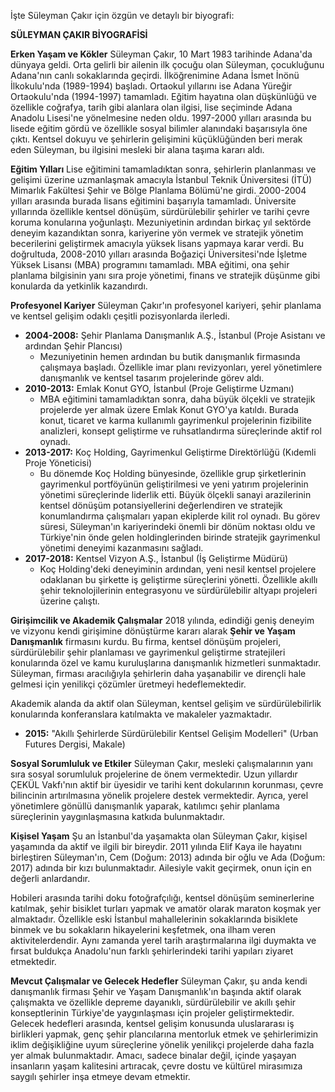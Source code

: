 İşte Süleyman Çakır için özgün ve detaylı bir biyografi:

**SÜLEYMAN ÇAKIR BİYOGRAFİSİ**

**Erken Yaşam ve Kökler**
Süleyman Çakır, 10 Mart 1983 tarihinde Adana'da dünyaya geldi. Orta gelirli bir ailenin ilk çocuğu olan Süleyman, çocukluğunu Adana'nın canlı sokaklarında geçirdi. İlköğrenimine Adana İsmet İnönü İlkokulu'nda (1989-1994) başladı. Ortaokul yıllarını ise Adana Yüreğir Ortaokulu'nda (1994-1997) tamamladı. Eğitim hayatına olan düşkünlüğü ve özellikle coğrafya, tarih gibi alanlara olan ilgisi, lise seçiminde Adana Anadolu Lisesi'ne yönelmesine neden oldu. 1997-2000 yılları arasında bu lisede eğitim gördü ve özellikle sosyal bilimler alanındaki başarısıyla öne çıktı. Kentsel dokuyu ve şehirlerin gelişimini küçüklüğünden beri merak eden Süleyman, bu ilgisini mesleki bir alana taşıma kararı aldı.

**Eğitim Yılları**
Lise eğitimini tamamladıktan sonra, şehirlerin planlanması ve gelişimi üzerine uzmanlaşmak amacıyla İstanbul Teknik Üniversitesi (İTÜ) Mimarlık Fakültesi Şehir ve Bölge Planlama Bölümü'ne girdi. 2000-2004 yılları arasında burada lisans eğitimini başarıyla tamamladı. Üniversite yıllarında özellikle kentsel dönüşüm, sürdürülebilir şehirler ve tarihi çevre koruma konularına yoğunlaştı. Mezuniyetinin ardından birkaç yıl sektörde deneyim kazandıktan sonra, kariyerine yön vermek ve stratejik yönetim becerilerini geliştirmek amacıyla yüksek lisans yapmaya karar verdi. Bu doğrultuda, 2008-2010 yılları arasında Boğaziçi Üniversitesi'nde İşletme Yüksek Lisansı (MBA) programını tamamladı. MBA eğitimi, ona şehir planlama bilgisinin yanı sıra proje yönetimi, finans ve stratejik düşünme gibi konularda da yetkinlik kazandırdı.

**Profesyonel Kariyer**
Süleyman Çakır'ın profesyonel kariyeri, şehir planlama ve kentsel gelişim odaklı çeşitli pozisyonlarda ilerledi.
*   **2004-2008:** Şehir Planlama Danışmanlık A.Ş., İstanbul (Proje Asistanı ve ardından Şehir Plancısı)
    *   Mezuniyetinin hemen ardından bu butik danışmanlık firmasında çalışmaya başladı. Özellikle imar planı revizyonları, yerel yönetimlere danışmanlık ve kentsel tasarım projelerinde görev aldı.
*   **2010-2013:** Emlak Konut GYO, İstanbul (Proje Geliştirme Uzmanı)
    *   MBA eğitimini tamamladıktan sonra, daha büyük ölçekli ve stratejik projelerde yer almak üzere Emlak Konut GYO'ya katıldı. Burada konut, ticaret ve karma kullanımlı gayrimenkul projelerinin fizibilite analizleri, konsept geliştirme ve ruhsatlandırma süreçlerinde aktif rol oynadı.
*   **2013-2017:** Koç Holding, Gayrimenkul Geliştirme Direktörlüğü (Kıdemli Proje Yöneticisi)
    *   Bu dönemde Koç Holding bünyesinde, özellikle grup şirketlerinin gayrimenkul portföyünün geliştirilmesi ve yeni yatırım projelerinin yönetimi süreçlerinde liderlik etti. Büyük ölçekli sanayi arazilerinin kentsel dönüşüm potansiyellerini değerlendiren ve stratejik konumlandırma çalışmaları yapan ekiplerde kilit rol oynadı. Bu görev süresi, Süleyman'ın kariyerindeki önemli bir dönüm noktası oldu ve Türkiye'nin önde gelen holdinglerinden birinde stratejik gayrimenkul yönetimi deneyimi kazanmasını sağladı.
*   **2017-2018:** Kentsel Vizyon A.Ş., İstanbul (İş Geliştirme Müdürü)
    *   Koç Holding'deki deneyiminin ardından, yeni nesil kentsel projelere odaklanan bu şirkette iş geliştirme süreçlerini yönetti. Özellikle akıllı şehir teknolojilerinin entegrasyonu ve sürdürülebilir altyapı projeleri üzerine çalıştı.

**Girişimcilik ve Akademik Çalışmalar**
2018 yılında, edindiği geniş deneyim ve vizyonu kendi girişimine dönüştürme kararı alarak **Şehir ve Yaşam Danışmanlık** firmasını kurdu. Bu firma, kentsel dönüşüm projeleri, sürdürülebilir şehir planlaması ve gayrimenkul geliştirme stratejileri konularında özel ve kamu kuruluşlarına danışmanlık hizmetleri sunmaktadır. Süleyman, firması aracılığıyla şehirlerin daha yaşanabilir ve dirençli hale gelmesi için yenilikçi çözümler üretmeyi hedeflemektedir.

Akademik alanda da aktif olan Süleyman, kentsel gelişim ve sürdürülebilirlik konularında konferanslara katılmakta ve makaleler yazmaktadır.
*   **2015:** "Akıllı Şehirlerde Sürdürülebilir Kentsel Gelişim Modelleri" (Urban Futures Dergisi, Makale)

**Sosyal Sorumluluk ve Etkiler**
Süleyman Çakır, mesleki çalışmalarının yanı sıra sosyal sorumluluk projelerine de önem vermektedir. Uzun yıllardır ÇEKÜL Vakfı'nın aktif bir üyesidir ve tarihi kent dokularının korunması, çevre bilincinin artırılmasına yönelik projelere destek vermektedir. Ayrıca, yerel yönetimlere gönüllü danışmanlık yaparak, katılımcı şehir planlama süreçlerinin yaygınlaşmasına katkıda bulunmaktadır.

**Kişisel Yaşam**
Şu an İstanbul'da yaşamakta olan Süleyman Çakır, kişisel yaşamında da aktif ve ilgili bir bireydir. 2011 yılında Elif Kaya ile hayatını birleştiren Süleyman'ın, Cem (Doğum: 2013) adında bir oğlu ve Ada (Doğum: 2017) adında bir kızı bulunmaktadır. Ailesiyle vakit geçirmek, onun için en değerli anlardandır.

Hobileri arasında tarihi doku fotoğrafçılığı, kentsel dönüşüm seminerlerine katılmak, şehir bisiklet turları yapmak ve amatör olarak maraton koşmak yer almaktadır. Özellikle eski İstanbul mahallelerinin sokaklarında bisiklete binmek ve bu sokakların hikayelerini keşfetmek, ona ilham veren aktivitelerdendir. Aynı zamanda yerel tarih araştırmalarına ilgi duymakta ve fırsat buldukça Anadolu'nun farklı şehirlerindeki tarihi yapıları ziyaret etmektedir.

**Mevcut Çalışmalar ve Gelecek Hedefler**
Süleyman Çakır, şu anda kendi danışmanlık firması Şehir ve Yaşam Danışmanlık'ın başında aktif olarak çalışmakta ve özellikle depreme dayanıklı, sürdürülebilir ve akıllı şehir konseptlerinin Türkiye'de yaygınlaşması için projeler geliştirmektedir. Gelecek hedefleri arasında, kentsel gelişim konusunda uluslararası iş birlikleri yapmak, genç şehir plancılarına mentorluk etmek ve şehirlerimizin iklim değişikliğine uyum süreçlerine yönelik yenilikçi projelerde daha fazla yer almak bulunmaktadır. Amacı, sadece binalar değil, içinde yaşayan insanların yaşam kalitesini artıracak, çevre dostu ve kültürel mirasımıza saygılı şehirler inşa etmeye devam etmektir.